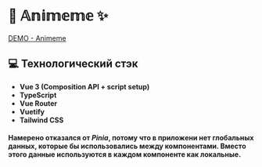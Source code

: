 # 🌸 𝔸𝕟𝕚𝕞𝕖𝕞𝕖 ✨

[DEMO - Animeme](https://animemeapp.netlify.app/)

## 💻 Технологический стэк

- **Vue 3 (Composition API + script setup)**
- **TypeScript**
- **Vue Router**
- **Vuetify**
- **Tailwind CSS**

#### Намерено отказался от **_Pinia_**, потому что в приложени нет глобальных данных, которые бы использовались между компонентами. Вместо этого данные используются в каждом компоненте как локальные.
